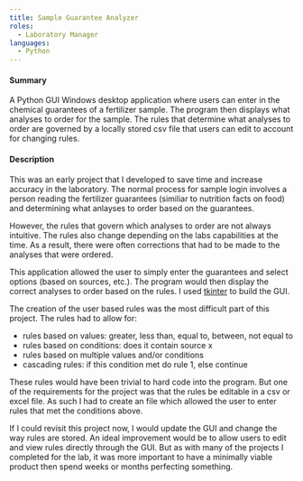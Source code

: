 ```yaml
---
title: Sample Guarantee Analyzer
roles:
  - Laboratory Manager
languages:
  - Python
---
```


#### Summary
A Python GUI Windows desktop application where users can enter in
the chemical guarantees of a fertilizer sample. The program then 
displays what analyses to order for the sample. The rules that determine
what analyses to order are governed by a locally stored csv file that 
users can edit to account for changing rules.

#### Description
This was an early project that I developed to save time and increase accuracy 
in the laboratory. The normal process for sample login involves a person
reading the fertilizer guarantees (similiar to nutrition facts on food) and 
determining what anlayses to order based on the guarantees.

However, the rules that govern which analyses to order are not always intuitive. 
The rules also change depending on the labs capabilities at the time. As a result,
there were often corrections that had to be made to the analyses that were ordered.

This application allowed the user to simply enter the guarantees and select
options (based on sources, etc.). The program would then display the correct 
analyses to order based on the rules. I used 
[tkinter](https://docs.python.org/3/library/tkinter.html) to build the GUI.

The creation of the user based rules was the most difficult part of this project.
The rules had to allow for:
- rules based on values: greater, less than, equal to, between, not equal to
- rules based on conditions: does it contain source x
- rules based on multiple values and/or conditions
- cascading rules: if this condition met do rule 1, else continue

These rules would have been trivial to hard code into the program. But one of 
the requirements for the project was that the rules be editable in a csv or excel 
file. As such I had to create an file which allowed the user to enter rules that met
the conditions above.

If I could revisit this project now, I would update the GUI and change the way rules are stored.
An ideal improvement would be to allow users to edit and view rules directly through the GUI. 
But as with many of the projects I completed for the lab, it was more important to 
have a minimally viable product then spend weeks or months perfecting something.


